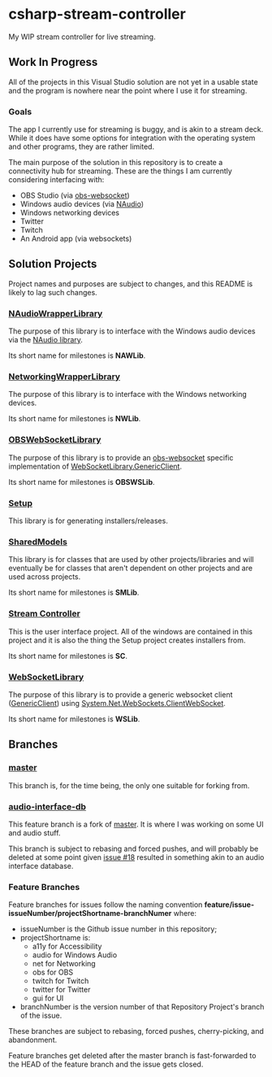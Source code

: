 # csharp-stream-controller
My WIP stream controller for live streaming.

## Work In Progress
All of the projects in this Visual Studio solution are not yet in a usable state and the program is nowhere near the point where I use it for streaming.

### Goals
The app I currently use for streaming is buggy, and is akin to a stream deck. While it does have some options for integration with the operating system and other programs, they are rather limited.

The main purpose of the solution in this repository is to create a connectivity hub for streaming. These are the things I am currently considering interfacing with:
* OBS Studio (via [obs-websocket](https://github.com/Palakis/obs-websocket))
* Windows audio devices (via [NAudio](https://github.com/naudio/NAudio))
* Windows networking devices
* Twitter
* Twitch
* An Android app (via websockets)

## Solution Projects
Project names and purposes are subject to changes, and this README is likely to lag such changes.

### [NAudioWrapperLibrary](NAudioWrapperLibrary)
The purpose of this library is to interface with the Windows audio devices via the [NAudio library](https://github.com/naudio/NAudio).

Its short name for milestones is **NAWLib**.

### [NetworkingWrapperLibrary](NetworkingWrapperLibrary)
The purpose of this library is to interface with the Windows networking devices.

Its short name for milestones is **NWLib**.

### [OBSWebSocketLibrary](OBSWebSocketLibrary)
The purpose of this library is to provide an [obs-websocket](https://github.com/Palakis/obs-websocket) specific implementation of [WebSocketLibrary.GenericClient](WebSocketLibrary/GenericClient.cs).

Its short name for milestones is **OBSWSLib**.

### [Setup](Setup)
This library is for generating installers/releases.

### [SharedModels](SharedModels)
This library is for classes that are used by other projects/libraries and will eventually be for classes that aren't dependent on other projects and are used across projects.

Its short name for milestones is **SMLib**.

### [Stream Controller](Stream%20Controller)
This is the user interface project. All of the windows are contained in this project and it is also the thing the Setup project creates installers from.

Its short name for milestones is **SC**.

### [WebSocketLibrary](WebSocketLibrary)
The purpose of this library is to provide a generic websocket client ([GenericClient](WebSocketLibrary/GenericClient.cs)) using [System.Net.WebSockets.ClientWebSocket](https://docs.microsoft.com/en-us/dotnet/api/system.net.websockets.clientwebsocket?view=netcore-3.1).

Its short name for milestones is **WSLib**.

## Branches
### [master](../../tree/master)
This branch is, for the time being, the only one suitable for forking from.

### [audio-interface-db](../../tree/audio-interface-db)
This feature branch is a fork of [master](../../tree/master). It is where I was working on some UI and audio stuff.

This branch is subject to rebasing and forced pushes, and will probably be deleted at some point given [issue #18](../../issues/18) resulted in something akin to an audio interface database.

### Feature Branches

Feature branches for issues follow the naming convention **feature/issue-issueNumber/projectShortname-branchNumer** where:
  * issueNumber is the Github issue number in this repository;
  * projectShortname is:
    * a11y for Accessibility
    * audio for Windows Audio
    * net for Networking
    * obs for OBS
    * twitch for Twitch
    * twitter for Twitter
    * gui for UI
  * branchNumber is the version number of that Repository Project's branch of the issue.
  
  These branches are subject to rebasing, forced pushes, cherry-picking, and abandonment.
  
  Feature branches get deleted after the master branch is fast-forwarded to the HEAD of the feature branch and the issue gets closed.
